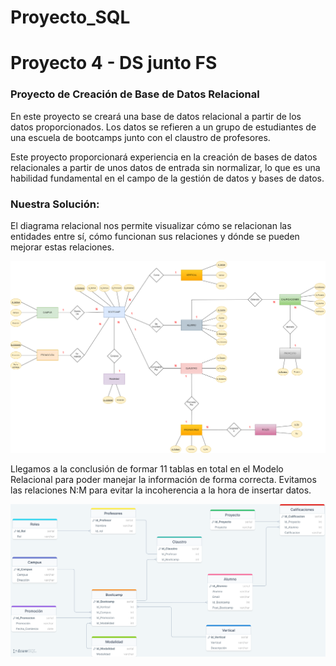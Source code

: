 # Proyecto_SQL

# Proyecto 4 - DS junto FS

### Proyecto de Creación de Base de Datos Relacional
En este proyecto se creará una base de datos relacional a partir de los datos proporcionados. Los datos se refieren a un grupo de estudiantes de una escuela de bootcamps junto con el claustro de profesores.

Este proyecto proporcionará experiencia en la creación de bases de datos relacionales a partir de unos datos de entrada sin normalizar, lo que es una habilidad fundamental en el campo de la gestión de datos y bases de datos.

### Nuestra Solución:
El diagrama relacional nos permite visualizar cómo se relacionan las entidades entre sí, cómo funcionan sus relaciones y dónde se pueden mejorar estas relaciones.

![Diagrama Relacional](./Diagrama%20Relacional.drawio.png)

Llegamos a la conclusión de formar 11 tablas en total en el Modelo Relacional para poder manejar la información de forma correcta. Evitamos las relaciones N:M para evitar la incoherencia a la hora de insertar datos.

![Modelo Relacional](./Modelo%20Relacional%20Proyecto4.png)

